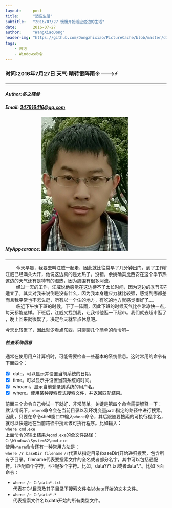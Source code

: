 ```yaml
---
layout:     post
title:      "适应生活"
subtitle:   "2016/07/27 慢慢开始适应这边的生活"
date:       2016-07-27
author:     "WangXiaoDong"
header-img: "https://github.com/Dongzhixiao/PictureCache/blob/master/diaryPic/20160727.jpg?raw=true"
tags:
    - 日记
    - Windows命令
---
```


### 时间:2016年7月27日 天气:晴转雷阵雨:sunny:--->:zap:
-----
#####   Author:冬之晓:sleepy:
#####   Email: 347916416@qq.com
#####   MyAppearance: ![MyAppearance](https://github.com/Dongzhixiao/PictureCache/raw/master/MyPicture.JPG "我的头像")
----------

<pre>
    今天早晨，我要去叫江威一起走，因此就比往常早了几分钟出门，到了工作的地方。
江威已经满头大汗，他说这边真的是太热了。没错，余姚确实比西安在这个季节热一点，
这边的天气还有是特有的湿热，因为周围有很多河流。
    经过一天的工作，江威说他感觉在这边待不了太长时间，因为这边的季节实在是太不
适宜了。其实对我来说倒是没有什么，因为我本身适应力就比较强，感觉到哪都差不多，
而且我平常也不怎么逛，所有以一个住的地方，有吃的地方就感觉很好了……
    临近下午快下班的时候，下了一阵雨，因此下班的时候天气比往常凉快一点，真希望
每天都能这样。下班后，江威又找到我，让我带他逛一下超市。我们就去超市逛了一大圈
，晚上回来就很累了，决定今天就早点休息吧。
</pre>

今天比较累了，因此就少看点东西，只聊聊几个简单的命令吧~
##### 检查系统信息
通常在使用用户计算机时，可能需要检查一些基本的系统信息。这时常用的命令有下面四个：
- [X] date。可以显示并设置当前系统的日期。
- [X] time。可以显示并设置当前系统的时间。
- [X] whoami。显示当前登录到系统的用户名。
- [X] where。使用某种搜索模式搜索文件，并返回匹配结果。

前面三个命令自己尝试一下就好，非常简单。关键是第四个命令需要解释一下：  
默认情况下，`where`命令会在当前目录以及环境变量`path`指定的路径中进行搜索。因此，只要在命令shell窗口中输入`where`命令，其后跟随要搜索的可执行程序名，就可以快速地在当前路径中搜索该可执行程序。比如输入：  
`where cmd.exe`  
上面命令的输出结果为`cmd.exe`的全文件路径：  
`C:\Windows\System32\cmd.exe`  
使用`where`命令还有一种常用方法是：  
`where /r baseDir filename`
`/r`代表从指定目录(baseDir)开始递归搜索，包含所有子目录。filename代表要搜索文件的全名或者部分名字，其中可以包括通配符。`?`匹配单个字符，`*`匹配多个字符。比如，data???.txt或者data\*.\*。比如下面命令：  
- `where /r C:\data*.txt`  
代表在C:\目录及其子目录下搜索文件名以data开始的文本文件。
- `where /r C:\data*.*`  
代表搜索文件名以data开始的所有类型文件。

